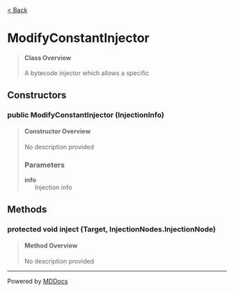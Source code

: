 [< Back](../README.md)
# ModifyConstantInjector #
>#### Class Overview ####
>A bytecode injector which allows a specific
## Constructors ##
### public ModifyConstantInjector (InjectionInfo) ###
>#### Constructor Overview ####
>No description provided
>
>### Parameters ###
>**info**<br />
>&nbsp;&nbsp;&nbsp;&nbsp;&nbsp;&nbsp;Injection info
>
## Methods ##
### protected void inject (Target, InjectionNodes.InjectionNode) ###
>#### Method Overview ####
>No description provided
>

---
Powered by [MDDocs](https://github.com/VRCube/MDDocs)